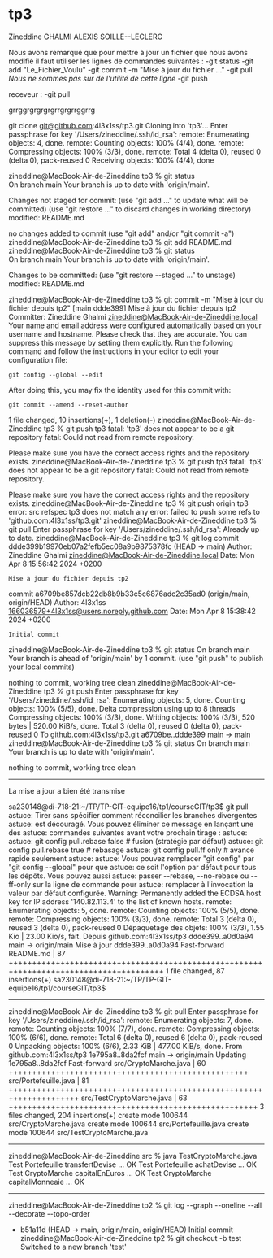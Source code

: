 # tp3
Zineddine GHALMI
ALEXIS SOILLE--LECLERC

Nous avons remarqué que pour mettre à jour un fichier que nous avons modifié il faut utiliser les lignes de commandes suivantes :
-git status
-git add "Le_Fichier_Voulu"
-git commit -m "Mise à jour du fichier ..."
-git pull *Nous ne sommes pas sur de l'utilité de cette ligne*
-git push

receveur :
-git pull


grrggrgrgrgrgrrgrgrrggrrg


git clone git@github.com:4l3x1ss/tp3.git
Cloning into 'tp3'...
Enter passphrase for key '/Users/zineddine/.ssh/id_rsa':
remote: Enumerating objects: 4, done.
remote: Counting objects: 100% (4/4), done.
remote: Compressing objects: 100% (3/3), done.
remote: Total 4 (delta 0), reused 0 (delta 0), pack-reused 0
Receiving objects: 100% (4/4), done

zineddine@MacBook-Air-de-Zineddine tp3 % git status              
On branch main
Your branch is up to date with 'origin/main'.

Changes not staged for commit:
  (use "git add <file>..." to update what will be committed)
  (use "git restore <file>..." to discard changes in working directory)
	modified:   README.md

no changes added to commit (use "git add" and/or "git commit -a")
zineddine@MacBook-Air-de-Zineddine tp3 % git add README.md
zineddine@MacBook-Air-de-Zineddine tp3 % git status       
On branch main
Your branch is up to date with 'origin/main'.

Changes to be committed:
  (use "git restore --staged <file>..." to unstage)
	modified:   README.md

zineddine@MacBook-Air-de-Zineddine tp3 % git commit -m "Mise à jour du fichier depuis tp2"
[main ddde399] Mise à jour du fichier depuis tp2
 Committer: Zineddine Ghalmi <zineddine@MacBook-Air-de-Zineddine.local>
Your name and email address were configured automatically based
on your username and hostname. Please check that they are accurate.
You can suppress this message by setting them explicitly. Run the
following command and follow the instructions in your editor to edit
your configuration file:

    git config --global --edit

After doing this, you may fix the identity used for this commit with:

    git commit --amend --reset-author

 1 file changed, 10 insertions(+), 1 deletion(-)
zineddine@MacBook-Air-de-Zineddine tp3 % git push tp3
fatal: 'tp3' does not appear to be a git repository
fatal: Could not read from remote repository.

Please make sure you have the correct access rights
and the repository exists.
zineddine@MacBook-Air-de-Zineddine tp3 % git push tp3
fatal: 'tp3' does not appear to be a git repository
fatal: Could not read from remote repository.

Please make sure you have the correct access rights
and the repository exists.
zineddine@MacBook-Air-de-Zineddine tp3 % git push origin tp3
error: src refspec tp3 does not match any
error: failed to push some refs to 'github.com:4l3x1ss/tp3.git'
zineddine@MacBook-Air-de-Zineddine tp3 % git pull
Enter passphrase for key '/Users/zineddine/.ssh/id_rsa':
Already up to date.
zineddine@MacBook-Air-de-Zineddine tp3 % git log
commit ddde399b19970eb07a2fefb5ec08a9b9875378fc (HEAD -> main)
Author: Zineddine Ghalmi <zineddine@MacBook-Air-de-Zineddine.local>
Date:   Mon Apr 8 15:56:42 2024 +0200

    Mise à jour du fichier depuis tp2

commit a6709be857dcb22db8b9b33c5c6876adc2c35ad0 (origin/main, origin/HEAD)
Author: 4l3x1ss <166036579+4l3x1ss@users.noreply.github.com>
Date:   Mon Apr 8 15:38:42 2024 +0200

    Initial commit
zineddine@MacBook-Air-de-Zineddine tp3 % git status
On branch main
Your branch is ahead of 'origin/main' by 1 commit.
  (use "git push" to publish your local commits)

nothing to commit, working tree clean
zineddine@MacBook-Air-de-Zineddine tp3 % git push
Enter passphrase for key '/Users/zineddine/.ssh/id_rsa':
Enumerating objects: 5, done.
Counting objects: 100% (5/5), done.
Delta compression using up to 8 threads
Compressing objects: 100% (3/3), done.
Writing objects: 100% (3/3), 520 bytes | 520.00 KiB/s, done.
Total 3 (delta 0), reused 0 (delta 0), pack-reused 0
To github.com:4l3x1ss/tp3.git
   a6709be..ddde399  main -> main
zineddine@MacBook-Air-de-Zineddine tp3 % git status
On branch main
Your branch is up to date with 'origin/main'.

nothing to commit, working tree clean



-----------------------
La mise a jour a bien été transmise

sa230148@di-718-21:~/TP/TP-GIT-equipe16/tp1/courseGIT/tp3$ git pull
astuce: Tirer sans spécifier comment réconcilier les branches divergentes
astuce: est découragé. Vous pouvez éliminer ce message en lançant une des
astuce: commandes suivantes avant votre prochain tirage :
astuce:
astuce:   git config pull.rebase false  # fusion (stratégie par défaut)
astuce:   git config pull.rebase true   # rebasage
astuce:   git config pull.ff only       # avance rapide seulement
astuce:
astuce: Vous pouvez remplacer "git config" par "git config --global" pour que
astuce: ce soit l'option par défaut pour tous les dépôts. Vous pouvez aussi
astuce: passer --rebase, --no-rebase ou --ff-only sur la ligne de commande pour
astuce: remplacer à l'invocation la valeur par défaut configurée.
Warning: Permanently added the ECDSA host key for IP address '140.82.113.4' to the list of known hosts.
remote: Enumerating objects: 5, done.
remote: Counting objects: 100% (5/5), done.
remote: Compressing objects: 100% (3/3), done.
remote: Total 3 (delta 0), reused 3 (delta 0), pack-reused 0
Dépaquetage des objets: 100% (3/3), 1.55 Kio | 23.00 Kio/s, fait.
Depuis github.com:4l3x1ss/tp3
   ddde399..a0d0a94  main       -> origin/main
Mise à jour ddde399..a0d0a94
Fast-forward
 README.md | 87 +++++++++++++++++++++++++++++++++++++++++++++++++++++++++++++++++++++++++++++++++++++++
 1 file changed, 87 insertions(+)
sa230148@di-718-21:~/TP/TP-GIT-equipe16/tp1/courseGIT/tp3$


--------------------------------------

zineddine@MacBook-Air-de-Zineddine tp3 % git pull
Enter passphrase for key '/Users/zineddine/.ssh/id_rsa':
remote: Enumerating objects: 7, done.
remote: Counting objects: 100% (7/7), done.
remote: Compressing objects: 100% (6/6), done.
remote: Total 6 (delta 0), reused 6 (delta 0), pack-reused 0
Unpacking objects: 100% (6/6), 2.33 KiB | 477.00 KiB/s, done.
From github.com:4l3x1ss/tp3
   1e795a8..8da2fcf  main       -> origin/main
Updating 1e795a8..8da2fcf
Fast-forward
 src/CryptoMarche.java     | 60 +++++++++++++++++++++++++++++++++++++++++++++++++++
 src/Portefeuille.java     | 81 +++++++++++++++++++++++++++++++++++++++++++++++++++++++++++++++++++++
 src/TestCryptoMarche.java | 63 +++++++++++++++++++++++++++++++++++++++++++++++++++++
 3 files changed, 204 insertions(+)
 create mode 100644 src/CryptoMarche.java
 create mode 100644 src/Portefeuille.java
 create mode 100644 src/TestCryptoMarche.java


--------------------------------------

zineddine@MacBook-Air-de-Zineddine src % java TestCryptoMarche.java
Test Portefeuille transfertDevise 	 ... OK
Test Portefeuille achatDevise    	 ... OK
Test CryptoMarche capitalEnEuros 	 ... OK
Test CryptoMarche capitalMonneaie 	 ... OK

---------------------------------------

zineddine@MacBook-Air-de-Zineddine tp2 % git log --graph --oneline --all --decorate --topo-order
* b51a11d (HEAD -> main, origin/main, origin/HEAD) Initial commit
zineddine@MacBook-Air-de-Zineddine tp2 % git checkout -b test
Switched to a new branch 'test'
